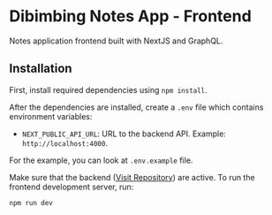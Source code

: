 # Dibimbing Notes App - Frontend
Notes application frontend built with NextJS and GraphQL.

## Installation
First, install required dependencies using `npm install`.

After the dependencies are installed, create a `.env` file which contains environment variables:
- `NEXT_PUBLIC_API_URL`: URL to the backend API. Example: `http://localhost:4000`.

For the example, you can look at `.env.example` file.

Make sure that the backend ([Visit Repository](https://github.com/Emyr298/dibimbing-notes-backend)) are active. To run the frontend development server, run:
```bash
npm run dev
```
